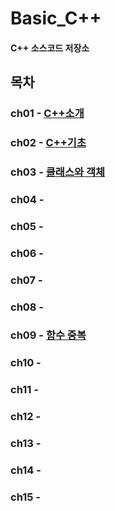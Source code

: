 # Basic_C++
#### C++ 소스코드 저장소

## 목차
### ch01 - [C++소개](https://github.com/BangYunseo/TIL/blob/main/Cpp/ch01_IntroduceC%2B%2B.md)
### ch02 - [C++기초](https://github.com/BangYunseo/TIL/blob/main/Cpp/ch02_BasicC++.md)
### ch03 - [클래스와 객체](https://github.com/BangYunseo/TIL/blob/main/Cpp/ch03_ClassAndObject.md)
### ch04 - []()
### ch05 - []()
### ch06 - []()
### ch07 - []()
### ch08 - []()
### ch09 - [함수 중복](https://github.com/BangYunseo/TIL/blob/main/Cpp/ch09_FunctionOverloading.md)
### ch10 - []()
### ch11 - []()
### ch12 - []()
### ch13 - []()
### ch14 - []()
### ch15 - []()
